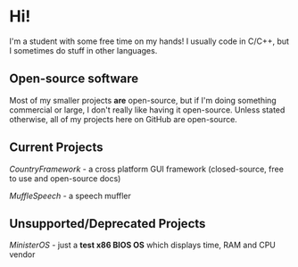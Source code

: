 # Hi!
I'm a student with some free time on my hands! I usually code in C/C++, but I sometimes do stuff in other languages.

## Open-source software
Most of my smaller projects **are** open-source, but if I'm doing something commercial or large, I don't really like having it open-source.
Unless stated otherwise, all of my projects here on GitHub are open-source.

## Current Projects
*CountryFramework* - a cross platform GUI framework (closed-source, free to use and open-source docs)

*MuffleSpeech* - a speech muffler

## Unsupported/Deprecated Projects
*MinisterOS* - just a **test x86 BIOS OS** which displays time, RAM and CPU vendor
